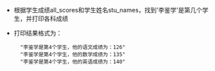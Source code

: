 - 根据学生成绩all\_scores和学生姓名stu\_names，找到'李鉴学'是第几个学生，并打印各科成绩
- 打印结果格式为：

        "李鉴学是第4个学生，他的语文成绩为：126"
        "李鉴学是第4个学生，他的数学成绩为：135"
        "李鉴学是第4个学生，他的英语成绩为：140"